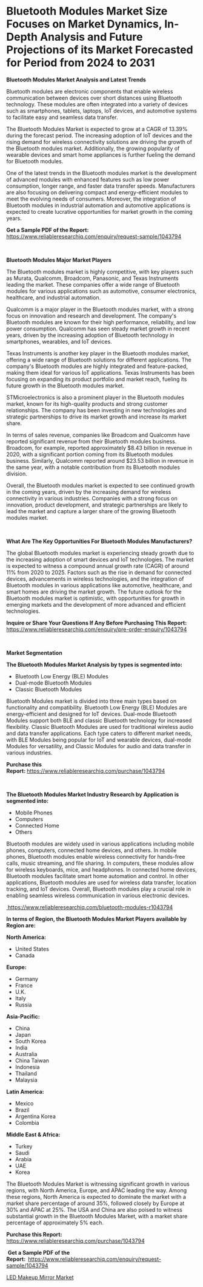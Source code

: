 <p><h1>Bluetooth Modules Market Size Focuses on Market Dynamics, In-Depth Analysis and Future Projections of its Market Forecasted for Period from 2024 to 2031</h1></p><p><strong>Bluetooth Modules Market Analysis and Latest Trends</strong></p>
<p><p>Bluetooth modules are electronic components that enable wireless communication between devices over short distances using Bluetooth technology. These modules are often integrated into a variety of devices such as smartphones, tablets, laptops, IoT devices, and automotive systems to facilitate easy and seamless data transfer.</p><p>The Bluetooth Modules Market is expected to grow at a CAGR of 13.39% during the forecast period. The increasing adoption of IoT devices and the rising demand for wireless connectivity solutions are driving the growth of the Bluetooth modules market. Additionally, the growing popularity of wearable devices and smart home appliances is further fueling the demand for Bluetooth modules.</p><p>One of the latest trends in the Bluetooth modules market is the development of advanced modules with enhanced features such as low power consumption, longer range, and faster data transfer speeds. Manufacturers are also focusing on delivering compact and energy-efficient modules to meet the evolving needs of consumers. Moreover, the integration of Bluetooth modules in industrial automation and automotive applications is expected to create lucrative opportunities for market growth in the coming years.</p></p>
<p><strong>Get a Sample PDF of the Report:&nbsp;</strong> <a href="https://www.reliableresearchiq.com/enquiry/request-sample/1043794">https://www.reliableresearchiq.com/enquiry/request-sample/1043794</a></p>
<p>&nbsp;</p>
<p><strong>Bluetooth Modules Major Market Players</strong></p>
<p><p>The Bluetooth modules market is highly competitive, with key players such as Murata, Qualcomm, Broadcom, Panasonic, and Texas Instruments leading the market. These companies offer a wide range of Bluetooth modules for various applications such as automotive, consumer electronics, healthcare, and industrial automation.</p><p>Qualcomm is a major player in the Bluetooth modules market, with a strong focus on innovation and research and development. The company's Bluetooth modules are known for their high performance, reliability, and low power consumption. Qualcomm has seen steady market growth in recent years, driven by the increasing adoption of Bluetooth technology in smartphones, wearables, and IoT devices.</p><p>Texas Instruments is another key player in the Bluetooth modules market, offering a wide range of Bluetooth solutions for different applications. The company's Bluetooth modules are highly integrated and feature-packed, making them ideal for various IoT applications. Texas Instruments has been focusing on expanding its product portfolio and market reach, fueling its future growth in the Bluetooth modules market.</p><p>STMicroelectronics is also a prominent player in the Bluetooth modules market, known for its high-quality products and strong customer relationships. The company has been investing in new technologies and strategic partnerships to drive its market growth and increase its market share.</p><p>In terms of sales revenue, companies like Broadcom and Qualcomm have reported significant revenue from their Bluetooth modules business. Broadcom, for example, reported approximately $8.43 billion in revenue in 2020, with a significant portion coming from its Bluetooth modules business. Similarly, Qualcomm reported around $23.53 billion in revenue in the same year, with a notable contribution from its Bluetooth modules division.</p><p>Overall, the Bluetooth modules market is expected to see continued growth in the coming years, driven by the increasing demand for wireless connectivity in various industries. Companies with a strong focus on innovation, product development, and strategic partnerships are likely to lead the market and capture a larger share of the growing Bluetooth modules market.</p></p>
<p>&nbsp;</p>
<p><strong>What Are The Key Opportunities For Bluetooth Modules Manufacturers?</strong></p>
<p><p>The global Bluetooth modules market is experiencing steady growth due to the increasing adoption of smart devices and IoT technologies. The market is expected to witness a compound annual growth rate (CAGR) of around 11% from 2020 to 2025. Factors such as the rise in demand for connected devices, advancements in wireless technologies, and the integration of Bluetooth modules in various applications like automotive, healthcare, and smart homes are driving the market growth. The future outlook for the Bluetooth modules market is optimistic, with opportunities for growth in emerging markets and the development of more advanced and efficient technologies.</p></p>
<p><strong>Inquire or Share Your Questions If Any Before Purchasing This Report:</strong> <a href="https://www.reliableresearchiq.com/enquiry/pre-order-enquiry/1043794">https://www.reliableresearchiq.com/enquiry/pre-order-enquiry/1043794</a></p>
<p>&nbsp;</p>
<p><strong>Market Segmentation</strong></p>
<p><strong>The Bluetooth Modules Market Analysis by types is segmented into:</strong></p>
<p><ul><li>Bluetooth Low Energy (BLE) Modules</li><li>Dual-mode Bluetooth Modules</li><li>Classic Bluetooth Modules</li></ul></p>
<p><p>Bluetooth Modules market is divided into three main types based on functionality and compatibility. Bluetooth Low Energy (BLE) Modules are energy-efficient and designed for IoT devices. Dual-mode Bluetooth Modules support both BLE and classic Bluetooth technology for increased flexibility. Classic Bluetooth Modules are used for traditional wireless audio and data transfer applications. Each type caters to different market needs, with BLE Modules being popular for IoT and wearable devices, dual-mode Modules for versatility, and Classic Modules for audio and data transfer in various industries.</p></p>
<p><strong>Purchase this Report:&nbsp;</strong><a href="https://www.reliableresearchiq.com/purchase/1043794">https://www.reliableresearchiq.com/purchase/1043794</a></p>
<p>&nbsp;</p>
<p><strong>The Bluetooth Modules Market Industry Research by Application is segmented into:</strong></p>
<p><ul><li>Mobile Phones</li><li>Computers</li><li>Connected Home</li><li>Others</li></ul></p>
<p><p>Bluetooth modules are widely used in various applications including mobile phones, computers, connected home devices, and others. In mobile phones, Bluetooth modules enable wireless connectivity for hands-free calls, music streaming, and file sharing. In computers, these modules allow for wireless keyboards, mice, and headphones. In connected home devices, Bluetooth modules facilitate smart home automation and control. In other applications, Bluetooth modules are used for wireless data transfer, location tracking, and IoT devices. Overall, Bluetooth modules play a crucial role in enabling seamless wireless communication in various electronic devices.</p></p>
<p><a href="https://www.reliableresearchiq.com/bluetooth-modules-r1043794">&nbsp;https://www.reliableresearchiq.com/bluetooth-modules-r1043794</a></p>
<p><strong>In terms of Region, the Bluetooth Modules Market Players available by Region are:</strong></p>
<p>
    <p> <strong> North America: </strong>
        <ul>
            <li>United States</li>
            <li>Canada</li>
        </ul>
        </p> 
    <p> <strong> Europe: </strong>
        <ul>
            <li>Germany</li>
            <li>France</li>
            <li>U.K.</li>
            <li>Italy</li>
            <li>Russia</li>
        </ul>
        </p> 
    <p> <strong> Asia-Pacific: </strong>
        <ul>
            <li>China</li>
            <li>Japan</li>
            <li>South Korea</li>
            <li>India</li>
            <li>Australia</li>
            <li>China Taiwan</li>
            <li>Indonesia</li>
            <li>Thailand</li>
            <li>Malaysia</li>
        </ul>
        </p> 
    <p> <strong> Latin America: </strong>
        <ul>
            <li>Mexico</li>
            <li>Brazil</li>
            <li>Argentina Korea</li>
            <li>Colombia</li>
        </ul>
        </p> 
    <p> <strong> Middle East & Africa: </strong>
        <ul>
            <li>Turkey</li>
            <li>Saudi</li>
            <li>Arabia</li>
            <li>UAE</li>
            <li>Korea</li>
        </ul>
    </p>
    </p>
<p><p>The Bluetooth Modules Market is witnessing significant growth in various regions, with North America, Europe, and APAC leading the way. Among these regions, North America is expected to dominate the market with a market share percentage of around 35%, followed closely by Europe at 30% and APAC at 25%. The USA and China are also poised to witness substantial growth in the Bluetooth Modules Market, with a market share percentage of approximately 5% each.</p></p>
<p><strong>Purchase this Report: </strong><a href="https://www.reliableresearchiq.com/purchase/1043794">https://www.reliableresearchiq.com/purchase/1043794</a></p>
<p>&nbsp;<strong>Get a Sample PDF of the Report:&nbsp;&nbsp;</strong><a href="https://www.reliableresearchiq.com/enquiry/request-sample/1043794">https://www.reliableresearchiq.com/enquiry/request-sample/1043794</a></p>
<p><strong></strong></p>
<p><p><a href="https://github.com/thomasBaker655/Market-Research-Report-List-1/blob/main/led-makeup-mirror-market.md">LED Makeup Mirror Market</a></p></p>